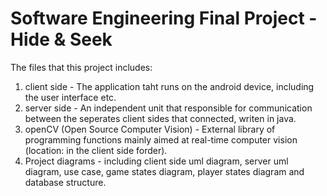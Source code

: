 # Software Engineering Final Project - Hide & Seek

The files that this project includes:

1. client side - The application taht runs on the android device, including the user interface etc.
2. server side - An independent unit that responsible for communication between the seperates client sides that connected, writen in java.
3. openCV (Open Source Computer Vision) - External library of programming functions mainly aimed at real-time computer vision (location: in the client side forder).
4. Project diagrams - including client side uml diagram, server uml diagram, use case, game states diagram, player states diagram and database structure. 
